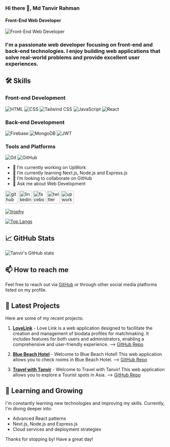 ### Hi there 👋, Md Tanvir Rahman
#### Front-End Web Developer 
![Front-End Web Developer ](https://i.ibb.co/4sxNHVx/Md-Tanvir-Rahman-Git-Hub-Cover-Photo.png)

### I'm a passionate web developer focusing on front-end and back-end technologies. I enjoy building web applications that solve real-world problems and provide excellent user experiences. ###

## 🛠️ Skills

### Front-end Development
![HTML](https://img.shields.io/badge/HTML-E34F26?style=for-the-badge&logo=html5&logoColor=white)
![CSS](https://img.shields.io/badge/CSS-1572B6?style=for-the-badge&logo=css3&logoColor=white)
![Tailwind CSS](https://img.shields.io/badge/TailwindCSS-38B2AC?style=for-the-badge&logo=tailwind-css&logoColor=white)
![JavaScript](https://img.shields.io/badge/JavaScript-F7DF1E?style=for-the-badge&logo=javascript&logoColor=black)
![React](https://img.shields.io/badge/React-61DAFB?style=for-the-badge&logo=react&logoColor=black)

### Back-end Development
![Firebase](https://img.shields.io/badge/Firebase-FFCA28?style=for-the-badge&logo=firebase&logoColor=black)
![MongoDB](https://img.shields.io/badge/MongoDB-47A248?style=for-the-badge&logo=mongodb&logoColor=white)
![JWT](https://img.shields.io/badge/JWT-000000?style=for-the-badge&logo=json-web-tokens&logoColor=white)

### Tools and Platforms
![Git](https://img.shields.io/badge/Git-F05032?style=for-the-badge&logo=git&logoColor=white)
![GitHub](https://img.shields.io/badge/GitHub-181717?style=for-the-badge&logo=github&logoColor=white)


- 🔭 I’m currently working on UpWork 
- 🌱 I’m currently learning Next.js,  Node.js and Express.js 
- 👯 I’m looking to collaborate on GitHub 
- 💬 Ask me about Web Development 


[<img src='https://cdn.jsdelivr.net/npm/simple-icons@3.0.1/icons/github.svg' alt='github' height='40'>](https://github.com/TanvirRahman888)  [<img src='https://cdn.jsdelivr.net/npm/simple-icons@3.0.1/icons/linkedin.svg' alt='linkedin' height='40'>](https://www.linkedin.com/in/https://www.linkedin.com/in/tanvirrahman888//)  [<img src='https://cdn.jsdelivr.net/npm/simple-icons@3.0.1/icons/facebook.svg' alt='facebook' height='40'>](https://www.facebook.com/https://www.facebook.com/tanvirrahman888)  [<img src='https://cdn.jsdelivr.net/npm/simple-icons@3.0.1/icons/twitter.svg' alt='twitter' height='40'>](https://twitter.com/https://x.com/TanvirRahman888)  [<img src='https://cdn.jsdelivr.net/npm/simple-icons@3.0.1/icons/upwork.svg' alt='upwork' height='40'>](https://www.upwork.com/freelancers/~01d0f186e71ab857be)  

[![trophy](https://github-profile-trophy.vercel.app/?username=TanvirRahman888)](https://github.com/ryo-ma/github-profile-trophy)

[![Top Langs](https://github-readme-stats.vercel.app/api/top-langs/?username=TanvirRahman888)](https://github.com/anuraghazra/github-readme-stats)




## 📈 GitHub Stats
![Tanvir's GitHub stats](https://github-readme-stats.vercel.app/api?username=TanvirRahman888&show_icons=true&theme=radical)

## 📫 How to reach me
Feel free to reach out via [GitHub](https://github.com/TanvirRahman888) or through other social media platforms listed on my profile.

## 📝 Latest Projects
Here are some of my recent projects:

1. [**LoveLink**](https://lovelink-d8a3d.web.app/) - Love Link is a web application designed to facilitate the creation and management of biodata profiles for matchmaking. It includes features for both users and administrators, enabling a comprehensive and user-friendly experience. --> [GitHub Repo](https://github.com/TanvirRahman888/LoveLink-Client)

2. [**Blue Beach Hotel**](https://blue-beach-hotel.web.app/) - Welcome to Blue Beach Hotel! This web application allows you to check rooms in Blue Beach Hotel. --> [GitHub Repo](https://github.com/TanvirRahman888/Blue-Beach-Hotel-Client)
3. [**Travel with Tanvir**](https://travel-with-tanvir.web.app/) - Welcome to Travel with Tanvir! This web application allows you to explore a Tourist spots in Asia. --> [GitHub Repo](https://github.com/TanvirRahman888/Travel-With-Tanvir-Client)

## 🌱 Learning and Growing
I'm constantly learning new technologies and improving my skills. Currently, I'm diving deeper into:
- Advanced React patterns
- Next.js,  Node.js and Express.js 
- Cloud services and deployment strategies

Thanks for stopping by! Have a great day!


